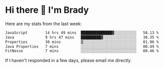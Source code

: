 # Hi there 👋 I'm Brady

Here are my stats from the last week:
<!--START_SECTION:waka-->

```txt
JavaScript        14 hrs 49 mins  ██████████████▓░░░░░░░░░░   58.13 %
Java              9 hrs 47 mins   █████████▓░░░░░░░░░░░░░░░   38.35 %
Properties        30 mins         ▒░░░░░░░░░░░░░░░░░░░░░░░░   01.96 %
Java Properties   7 mins          ░░░░░░░░░░░░░░░░░░░░░░░░░   00.49 %
FitNesse          7 mins          ░░░░░░░░░░░░░░░░░░░░░░░░░   00.46 %
```

<!--END_SECTION:waka-->

If I haven't responded in a few days, please email me directly. 
